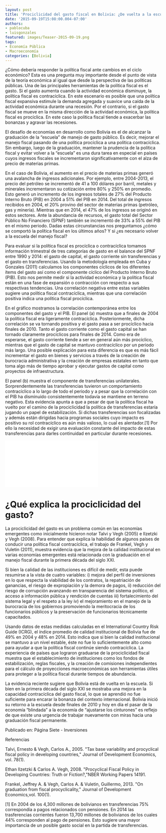 ```yaml
---
layout: post
title: 'Prociclicidad del gasto fiscal en Bolivia: ¿De vuelta a la escuela?'
date: '2015-09-19T15:08:00.004-07:00'
authors:
- pablocuba
- luisgonzales
featured: images/Teaser-2015-09-19.png
tags:
- Economía Pública
- Macroeconomía
categories: [Bolivia]
---
```


¿Cómo debería responder la política fiscal ante cambios en el ciclo económico? Esta es una pregunta muy importante desde el punto de vista de la teoría económica al igual que desde la perspectiva de las políticas públicas. Una de las principales herramientas de la política fiscal es el gasto. Si el gasto aumenta cuando la actividad económica disminuye, la política fiscal es contracíclica. En este escenario es posible que una política fiscal expansiva estimule la demanda agregada y suavice una caída de la actividad económica durante una recesión. Por el contrario, si el gasto fiscal se mueve en la misma dirección de la actividad económica, la política fiscal es procíclica. En este caso la política fiscal tiende a exacerbar las bonanzas y agravar las recesiones.

El desafío de economías en desarrollo como Bolivia es el de alcanzar la graduación de la “escuela” de manejo de gasto público. Es decir, mejorar el manejo fiscal pasando de una política procíclica a una política contracíclica. Sin embargo, luego de la graduación, mantener la prudencia de la política fiscal y evitar volver a la “escuela” es una dura tarea en especial en países cuyos ingresos fiscales se incrementaron significativamente con el alza de precio de materias primas.

En el caso de Bolivia, el aumento en el precio de materias primas generó una avalancha de ingresos adicionales. Por ejemplo, entre 2004-2013, el precio del petróleo se incrementó de  41 a 100 dólares por barril, metales y minerales incrementaron su cotización entre 80% y 250% en promedio. Esto generó un incremento de los ingresos totales de 27% del Producto Interno Bruto (PIB) en 2004 a 51% del PIB en 2014. Del total de ingresos recibidos en 2004, el 20% provino del sector de materias primas (petróleo, gas y minería). Mientras que en 2014, el 47% de los ingresos se originó en estos sectores. Ante la abundancia de recursos, el gasto total del Sector Público No Financiero (SPNF) también se incrementó de 33% a 55% del PIB en el mismo periodo. Dadas estas circunstancias nos preguntamos ¿cómo se comportó la política fiscal en los últimos años? Y si ¿es necesario volver a la escuela del manejo fiscal?

Para evaluar si la política fiscal es procíclica o contracíclica tomamos información trimestral de tres categorías de gasto en el balance del SPNF entre 1990 y 2014: el gasto de capital, el gasto corriente sin transferencias y el gasto en transferencias. Usando la metodología empleada en Cuba y Gonzales (2011) calculamos los componentes cíclicos de los diferentes ítems del gasto así como el componente cíclico del Producto Interno Bruto (PIB). Esto nos permite medir si la actividad económica y la política fiscal están en una fase de expansión o contracción con respecto a sus respectivas tendencias. Una correlación negativa entre estas variables sugiere una política fiscal contracíclica, mientras que una correlación positiva indica una política fiscal procíclica.

En el gráfico mostramos la correlación contemporánea entre los componentes del gasto y el PIB. El panel (a) muestra que a finales de 2004 la política fiscal era ligeramente contracíclica. Posteriormente, dicha correlación se va tornando positiva  y el gasto pasa a ser procíclico hacia finales de 2010. Tanto el gasto corriente como el gasto capital se han tornado claramente procíclicos para finales de 2014. Como era de esperarse, el gasto corriente tiende a ser en general aún más procíclico, mientras que el gasto de capital se mantuvo contracíclico por un periodo más largo. Una posible explicación para esta diferencia es que es más fácil incrementar el gasto en bienes y servicios a través de la creación de burocracia administrativa y la creación de empresas estatales en tanto que toma algo más de tiempo aprobar y ejecutar gastos de capital como proyectos de infraestructura.

El panel (b) muestra el componente de transferencias unilaterales. Sorprendentemente las transferencias tuvieron un comportamiento contracíclico a lo largo de todo el periodo y a pesar que la correlación con el PIB ha disminuido consistentemente todavía se mantiene en terreno negativo. Esta evidencia apunta a que a pesar de que la política fiscal ha vuelto por el camino de la prociclicidad la política de transferencias estaría jugando un papel de estabilización. Si dichas transferencias son focalizadas y además están dirigidas hacia programas sociales cuyo impacto es positivo su rol contracíclico es aún más valioso, lo cual es alentador.[1] Por ello la necesidad de exigir una evaluación constante del impacto de estas transferencias para darles continuidad en particular durante recesiones.

<div class="frame-container">
<iframe frameborder="0" scrolling="no" src="//plot.ly/~pcubaborda/187.embed"></iframe>
</div>

# ¿Qué explica la prociclicidad del gasto?

La prociclicidad del gasto es un problema común en las economías emergentes como inicialmente hicieron notar Talvi y Vegh (2005) e Ilzetzki y Vegh (2008). Para entender que explica la habilidad de algunos países de conducir una política fiscal contracíclica, el trabajo de Frankel, Vegh y Vuletin (2011), muestra evidencia que la mejora de la calidad institucional en varias economías emergentes está relacionada con la graduación en el manejo fiscal durante la primera década del siglo XXI.

Si bien la calidad de las instituciones es difícil de medir, esta puede resumirse a la vista de cuatro variables: i) mejora del perfil de inversiones en lo que respecta la viabilidad de los contratos, la repatriación de ganancias, el riesgo de expropiación y la demora de pagos, ii) reducción del riesgo de corrupción avanzando en transparencia del sistema político, el acceso a información pública y rendición de cuentas iii) fortalecimiento del sistema legal y el respeto a la ley iv) el mejoramiento en el manejo de la burocracia de los gobiernos promoviendo la meritocracia de los funcionarios públicos y la preservación de funcionarios técnicamente capacitados.

Usando datos de estas medidas calculadas en el International Country Risk Guide (ICRG), el índice promedio de calidad institucional de Bolivia fue de 49% en 2004 y 48% en 2014. Esto indica que si bien la calidad institucional se mantuvo a un nivel estable, éste no fue lo suficientemente alto como para ayudar a que la política fiscal continúe siendo contracíclica.  La experiencia de países que lograron graduarse de la prociclicidad fiscal muestra que el establecimiento de instituciones como los fondos de estabilización, reglas fiscales, y la creación de comisiones independientes para el cálculo de proyecciones macroeconómicas son herramientas útiles para proteger a la política fiscal durante tiempos de abundancia.

La evidencia reciente sugiere que Bolivia está de vuelta en la escuela. Si bien en la primera década del siglo XXI se mostraba una mejora en la capacidad contracíclica del gasto fiscal, lo que se aprendió no fue suficiente para encarar la bonanza del contexto internacional. Bolivia inició su retorno a la escuela desde finales de 2010 y hoy en día el pasar de la economía “blindada” a la economía de “ajustarse los cinturones” es reflejo  de que existe una urgencia de trabajar nuevamente con miras hacia una graduación fiscal permanente.


Publicado en: Página Siete - Inversiones


Referencias

Talvi, Ernesto & Vegh, Carlos A., 2005. "Tax base variability and procyclical fiscal policy in developing countries," Journal of Development Economics, vol. 78(1).

Ethan Ilzetzki & Carlos A. Vegh, 2008. "Procyclical Fiscal Policy in Developing Countries: Truth or Fiction?,"NBER Working Papers 14191.

Frankel, Jeffrey A. & Vegh, Carlos A. & Vuletin, Guillermo, 2013. "On graduation from fiscal procyclicality," Journal of Development Economics,vol. 100(1).



[1] En 2004 de los 4,300 millones de bolivianos en transferencias 75% correspondía a pagos relacionados con pensiones. En 2014 las trasferencias corrientes fueron  13,700 millones de bolivianos de los cuales 44% corresponden al pago de pensiones. Esto sugiere una mayor importancia de un posible gasto social en la partida de transferencias.
